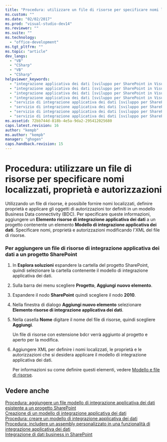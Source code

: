 ```yaml
---
title: "Procedura: utilizzare un file di risorse per specificare nomi localizzati, propriet&#224; e autorizzazioni | Microsoft Docs"
ms.custom: ""
ms.date: "02/02/2017"
ms.prod: "visual-studio-dev14"
ms.reviewer: ""
ms.suite: ""
ms.technology: 
  - "office-development"
ms.tgt_pltfrm: ""
ms.topic: "article"
dev_langs: 
  - "VB"
  - "CSharp"
  - "VB"
  - "CSharp"
helpviewer_keywords: 
  - "integrazione applicativa dei dati [sviluppo per SharePoint in Visual Studio], localizzare stringhe"
  - "integrazione applicativa dei dati [sviluppo per SharePoint in Visual Studio], proprietà"
  - "integrazione applicativa dei dati [sviluppo per SharePoint in Visual Studio], file di risorse"
  - "integrazione applicativa dei dati [sviluppo per SharePoint in Visual Studio], stringhe di risorse"
  - "servizio di integrazione applicativa dei dati [sviluppo per SharePoint in Visual Studio], localizzare stringhe"
  - "servizio di integrazione applicativa dei dati [sviluppo per SharePoint in Visual Studio], proprietà"
  - "servizio di integrazione applicativa dei dati [sviluppo per SharePoint in Visual Studio], file di risorse"
  - "servizio di integrazione applicativa dei dati [sviluppo per SharePoint in Visual Studio], stringhe di risorse"
ms.assetid: 72bb744d-818b-4e5a-9da2-295412025680
caps.latest.revision: 16
author: "kempb"
ms.author: "kempb"
manager: "ghogen"
caps.handback.revision: 15
---
```

# Procedura: utilizzare un file di risorse per specificare nomi localizzati, propriet&#224; e autorizzazioni
  Utilizzando un file di risorse, è possibile fornire nomi localizzati, definire proprietà e applicare gli oggetti di autorizzazioni tor definiti in un modello Business Data connectivity \(BDC\).  Per specificare queste informazioni, aggiungere un **Elemento risorse di integrazione applicativa dei dati** a un progetto contenente un elemento **Modello di integrazione applicativa dei dati**.  Specificare nomi, proprietà e autorizzazioni modificando l'XML del file di risorse.  
  
### Per aggiungere un file di risorse di integrazione applicativa dei dati a un progetto SharePoint  
  
1.  In **Esplora soluzioni** espandere la cartella del progetto SharePoint, quindi selezionare la cartella contenente il modello di integrazione applicativa dei dati.  
  
2.  Sulla barra dei menu scegliere **Progetto**,  **Aggiungi nuovo elemento**.  
  
3.  Espandere il nodo **SharePoint** quindi scegliere il nodo **2010**.  
  
4.  Nella finestra di dialogo **Aggiungi nuovo elemento** selezionare **Elemento risorse di integrazione applicativa dei dati**.  
  
5.  Nella casella **Nome** digitare il nome del file di risorse, quindi scegliere **Aggiungi**.  
  
     Un file di risorse con estensione bdcr verrà aggiunto al progetto e aperto per la modifica.  
  
6.  Aggiungere XML per definire i nomi localizzati, le proprietà e le autorizzazioni che si desidera applicare il modello di integrazione applicativa dei dati.  
  
     Per informazioni su come definire questi elementi, vedere [Modello e file di risorse](http://go.microsoft.com/fwlink/?LinkID=169283).  
  
## Vedere anche  
 [Procedura: aggiungere un file modello di integrazione applicativa dei dati esistente a un progetto SharePoint](../sharepoint/how-to-add-an-existing-bdc-model-file-to-a-sharepoint-project.md)   
 [Creazione di un modello di integrazione applicativa dei dati](../sharepoint/creating-a-business-data-connectivity-model.md)   
 [Procedura: creare un modello di integrazione applicativa dei dati](../sharepoint/how-to-create-a-bdc-model.md)   
 [Procedura: includere un assembly personalizzato in una funzionalità di integrazione applicativa dei dati](../sharepoint/how-to-include-a-custom-assembly-in-a-bdc-feature.md)   
 [Integrazione di dati business in SharePoint](../sharepoint/integrating-business-data-into-sharepoint.md)  
  
  